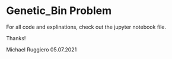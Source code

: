 # Genetic_Bin Problem

For all code and explinations, check out the jupyter notebook file.

Thanks!

Michael Ruggiero
05.07.2021
